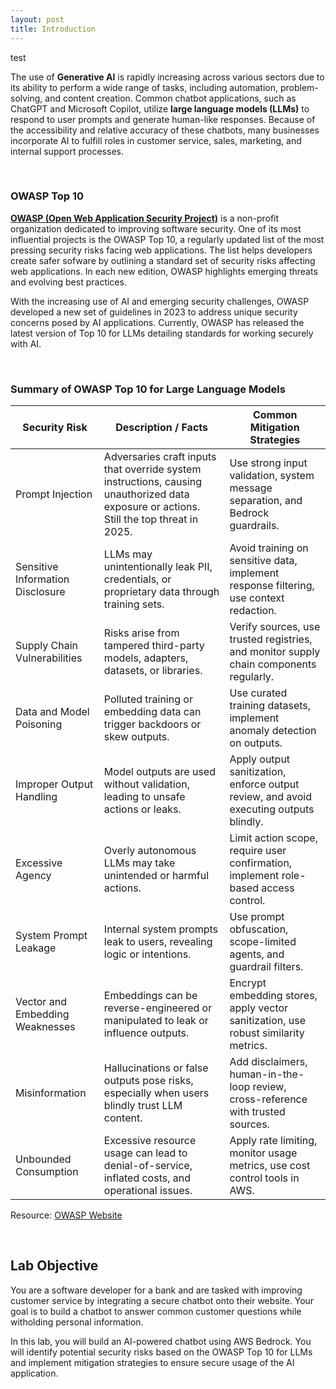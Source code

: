 ```yaml
---
layout: post
title: Introduction
---
```


test

The use of **Generative AI** is rapidly increasing across various sectors due to its ability to perform a wide range of tasks, including automation, problem-solving, and content creation. Common chatbot applications, such as ChatGPT and Microsoft Copilot, utilize **large language models (LLMs)** to respond to user prompts and generate human-like responses. Because of the accessibility and relative accuracy of these chatbots, many businesses incorporate AI to fulfill roles in customer service, sales, marketing, and internal support processes.

<br>

### OWASP Top 10

**[OWASP (Open Web Application Security Project)](https://owasp.org/www-project-top-ten/)** is a non-profit organization dedicated to improving software security. One of its most influential projects is the OWASP Top 10, a regularly updated list of the most pressing security risks facing web applications. The list helps developers create safer sofware by outlining a standard set of security risks affecting web applications. In each new edition, OWASP highlights emerging threats and evolving best practices.

With the increasing use of AI and emerging security challenges, OWASP developed a new set of guidelines in 2023 to address unique security concerns posed by AI applications. Currently, OWASP has released the latest version of Top 10 for LLMs detailing standards for working securely with AI.

<br>

### Summary of OWASP Top 10 for Large Language Models

<table>
  <thead>
    <tr>
      <th>Security Risk</th>
      <th>Description / Facts</th>
      <th>Common Mitigation Strategies</th>
    </tr>
  </thead>
  <tbody>
    <tr>
      <td>Prompt Injection</td>
      <td>Adversaries craft inputs that override system instructions, causing unauthorized data exposure or actions. Still the top threat in 2025.</td>
      <td>Use strong input validation, system message separation, and Bedrock guardrails.</td>
    </tr>
    <tr>
      <td>Sensitive Information Disclosure</td>
      <td>LLMs may unintentionally leak PII, credentials, or proprietary data through training sets.</td>
      <td>Avoid training on sensitive data, implement response filtering, use context redaction.</td>
    </tr>
    <tr>
      <td>Supply Chain Vulnerabilities</td>
      <td>Risks arise from tampered third-party models, adapters, datasets, or libraries.</td>
      <td>Verify sources, use trusted registries, and monitor supply chain components regularly.</td>
    </tr>
    <tr>
      <td>Data and Model Poisoning</td>
      <td>Polluted training or embedding data can trigger backdoors or skew outputs.</td>
      <td>Use curated training datasets, implement anomaly detection on outputs.</td>
    </tr>
    <tr>
      <td>Improper Output Handling</td>
      <td>Model outputs are used without validation, leading to unsafe actions or leaks.</td>
      <td>Apply output sanitization, enforce output review, and avoid executing outputs blindly.</td>
    </tr>
    <tr>
      <td>Excessive Agency</td>
      <td>Overly autonomous LLMs may take unintended or harmful actions.</td>
      <td>Limit action scope, require user confirmation, implement role-based access control.</td>
    </tr>
    <tr>
      <td>System Prompt Leakage</td>
      <td>Internal system prompts leak to users, revealing logic or intentions.</td>
      <td>Use prompt obfuscation, scope-limited agents, and guardrail filters.</td>
    </tr>
    <tr>
      <td>Vector and Embedding Weaknesses</td>
      <td>Embeddings can be reverse-engineered or manipulated to leak or influence outputs.</td>
      <td>Encrypt embedding stores, apply vector sanitization, use robust similarity metrics.</td>
    </tr>
    <tr>
      <td>Misinformation</td>
      <td>Hallucinations or false outputs pose risks, especially when users blindly trust LLM content.</td>
      <td>Add disclaimers, human-in-the-loop review, cross-reference with trusted sources.</td>
    </tr>
    <tr>
      <td>Unbounded Consumption</td>
      <td>Excessive resource usage can lead to denial-of-service, inflated costs, and operational issues.</td>
      <td>Apply rate limiting, monitor usage metrics, use cost control tools in AWS.</td>
    </tr>
  </tbody>
</table>

Resource: [OWASP Website](https://genai.owasp.org/resource/owasp-top-10-for-llm-applications-2025/)

<br>

## Lab Objective

You are a software developer for a bank and are tasked with improving customer service by integrating a secure chatbot onto their website. Your goal is to build a chatbot to answer common customer questions while witholding personal information.

In this lab, you will build an AI-powered chatbot using AWS Bedrock. You will identify potential security risks based on the OWASP Top 10 for LLMs and implement mitigation strategies to ensure secure usage of the AI application.
